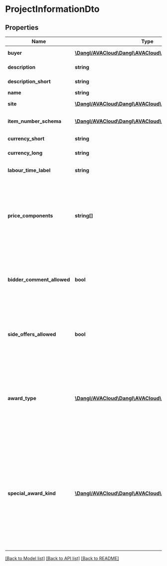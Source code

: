 # ProjectInformationDto

## Properties
Name | Type | Description | Notes
------------ | ------------- | ------------- | -------------
**buyer** | [**\Dangl/AVACloud\Dangl\AVACloud\PartyInformationDto**](PartyInformationDto.md) | Information about the buyer. | [optional] 
**description** | **string** | Description for the project. | [optional] 
**description_short** | **string** | Short description for the project. | [optional] 
**name** | **string** | Name of the project. | [optional] 
**site** | [**\Dangl/AVACloud\Dangl\AVACloud\PartyInformationDto**](PartyInformationDto.md) | Information about the site. | [optional] 
**item_number_schema** | [**\Dangl/AVACloud\Dangl\AVACloud\ItemNumberSchemaDto**](ItemNumberSchemaDto.md) | The ItemNumberSchema used in the project. | [optional] 
**currency_short** | **string** | Short label for the currency used. | [optional] 
**currency_long** | **string** | Full label of the currency used. | [optional] 
**labour_time_label** | **string** | Label for the labour time part of prices used in the project. | [optional] 
**price_components** | **string[]** | Labels for the price components used in the project. Caution: Removal of a price component will trigger to have dependent price informations be deleted in IElements that use this property. | [optional] 
**bidder_comment_allowed** | **bool** | This bool indicates if this project allows the bidder to add bidder comments. Bidder comments are a way to attach clarifying information when submitting an offer. | 
**side_offers_allowed** | **bool** | This property indicates if the project should allow side offers from contractors. In GAEB, a side offer would typically be in exchange phase 85. | 
**award_type** | [**\Dangl/AVACloud\Dangl\AVACloud\AwardTypeDto**](AwardTypeDto.md) | This enumeration describes the type of the award / procurement process. If this is used in a GAEB context, more information about award types can be found in the German VOB/A rules and the GAEB standard | 
**special_award_kind** | [**\Dangl/AVACloud\Dangl\AVACloud\SpecialAwardKindDto**](SpecialAwardKindDto.md) | This enumeration describes awards for project that are not just a regular procurement. For example, it can be used to describe recurring maintenance or an outline contract (German: Rahmenvertrag) which just specifies services and prices but may be requested on demand when necessary | 

[[Back to Model list]](../README.md#documentation-for-models) [[Back to API list]](../README.md#documentation-for-api-endpoints) [[Back to README]](../README.md)


